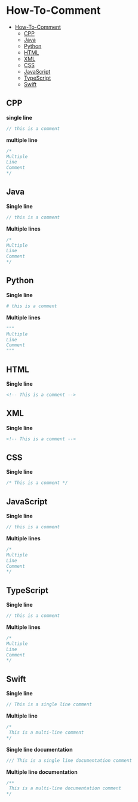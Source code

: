 # How-To-Comment
- [How-To-Comment](#how-to-comment)
  - [CPP](#cpp)
  - [Java](#java)
  - [Python](#python)
  - [HTML](#html)
  - [XML](#xml)
  - [CSS](#css)
  - [JavaScript](#javascript)
  - [TypeScript](#typescript)
  - [Swift](#swift)

## CPP
**single line**
```cpp
// this is a comment
```
**multiple line**
```cpp
/*
Multiple
Line
Comment
*/
```
## Java
**Single line**

```java
// this is a comment
```
**Multiple lines**

```java
/*
Multiple
Line
Comment
*/
```
## Python
**Single line**

```python
# this is a comment
```
**Multiple lines**

```python
"""
Multiple
Line
Comment
"""
```
## HTML
**Single line**
```html
<!-- This is a comment -->
```
## XML
**Single line**

```xml
<!-- This is a comment -->
```
## CSS
**Single line**

```css
/* This is a comment */
```
## JavaScript
**Single line**
```javascript
// this is a comment
```
**Multiple lines**
```javascript
/*
Multiple
Line
Comment
*/
```
## TypeScript
**Single line**
```typescript
// this is a comment
```
**Multiple lines**
```typescript
/*
Multiple
Line
Comment
*/
```

## Swift
**Single line**
```swift
// This is a single line comment
```
**Multiple line**
```swift
/*
 This is a multi-line comment
*/
```
**Single line documentation**
```swift
/// This is a single line documentation comment
```
**Multiple line documentation**
```swift
/**
 This is a multi-line documentation comment
*/
```
